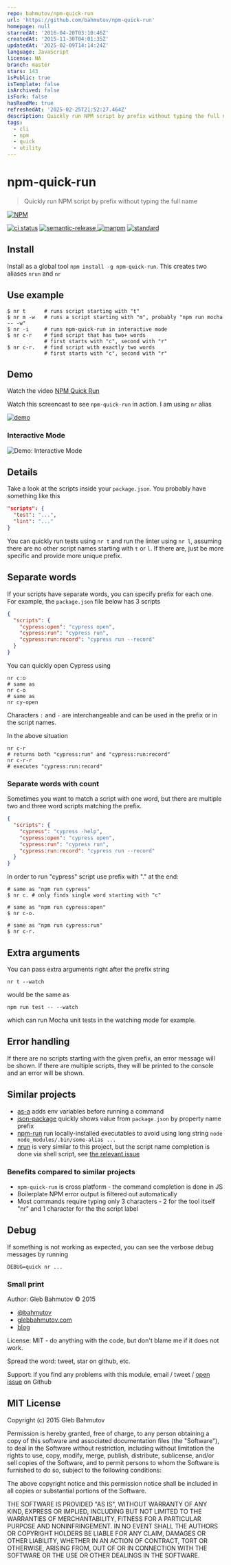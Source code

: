 ```yaml
---
repo: bahmutov/npm-quick-run
url: 'https://github.com/bahmutov/npm-quick-run'
homepage: null
starredAt: '2016-04-20T03:10:46Z'
createdAt: '2015-11-30T04:01:35Z'
updatedAt: '2025-02-09T14:14:24Z'
language: JavaScript
license: NA
branch: master
stars: 143
isPublic: true
isTemplate: false
isArchived: false
isFork: false
hasReadMe: true
refreshedAt: '2025-02-25T21:52:27.464Z'
description: Quickly run NPM script by prefix without typing the full name
tags:
  - cli
  - npm
  - quick
  - utility
---
```


# npm-quick-run

> Quickly run NPM script by prefix without typing the full name

[![NPM][npm-quick-run-icon] ][npm-quick-run-url]

[![ci status][ci image]][ci url]
[![semantic-release][semantic-image] ][semantic-url]
[![manpm](https://img.shields.io/badge/manpm-%E2%9C%93-3399ff.svg)](https://github.com/bahmutov/manpm)
[![standard](https://img.shields.io/badge/code%20style-standard-brightgreen.svg)](http://standardjs.com/)

## Install

Install as a global tool `npm install -g npm-quick-run`. This creates two aliases `nrun` and `nr`

## Use example

    $ nr t      # runs script starting with "t"
    $ nr m -w   # runs a script starting with "m", probably "npm run mocha -- -w"
    $ nr -i     # runs npm-quick-run in interactive mode
    $ nr c-r    # find script that has two+ words
                # first starts with "c", second with "r"
    $ nr c-r.   # find script with exactly two words
                # first starts with "c", second with "r"

## Demo

Watch the video [NPM Quick Run](https://youtu.be/f2uXdCOkJb0)

Watch this screencast to see `npm-quick-run` in action. I am using `nr` alias

[![demo](https://asciinema.org/a/31015.png)](https://asciinema.org/a/31015)

### Interactive Mode

![Demo: Interactive Mode](https://cloud.githubusercontent.com/assets/87983/24231500/f791fb04-0fbf-11e7-9fa0-1d0f48efd72f.gif)

## Details

Take a look at the scripts inside your `package.json`. You probably have something like
this

```json
"scripts": {
  "test": "...",
  "lint": "..."
}
```

You can quickly run tests using `nr t` and run the linter using `nr l`, assuming there are
no other script names starting with `t` or `l`. If there are, just be more specific and provide
more unique prefix.

## Separate words

If your scripts have separate words, you can specify prefix for each one. For example, the `package.json` file below has 3 scripts

```json
{
  "scripts": {
    "cypress:open": "cypress open",
    "cypress:run": "cypress run",
    "cypress:run:record": "cypress run --record"
  }
}
```

You can quickly open Cypress using

```
nr c:o
# same as
nr c-o
# same as
nr cy-open
```

Characters `:` and `-` are interchangeable and can be used in the prefix or in the script names.

In the above situation

```
nr c-r
# returns both "cypress:run" and "cypress:run:record"
nr c-r-r
# executes "cypress:run:record"
```

### Separate words with count

Sometimes you want to match a script with one word, but there are multiple two and three word scripts matching the prefix.

```json
{
  "scripts": {
    "cypress": "cypress -help",
    "cypress:open": "cypress open",
    "cypress:run": "cypress run",
    "cypress:run:record": "cypress run --record"
  }
}
```

In order to run "cypress" script use prefix with "." at the end:

```
# same as "npm run cypress"
$ nr c. # only finds single word starting with "c"

# same as "npm run cypress:open"
$ nr c-o.

# same as "npm run cypress:run"
$ nr c-r.
```

## Extra arguments

You can pass extra arguments right after the prefix string

    nr t --watch

would be the same as

    npm run test -- --watch

which can run Mocha unit tests in the watching mode for example.

## Error handling

If there are no scripts starting with the given prefix, an error message will be shown.
If there are multiple scripts, they will be printed to the console and an error will be shown.

## Similar projects

* [as-a](https://github.com/bahmutov/as-a) adds env variables before running a command
* [json-package](https://github.com/bahmutov/json-package) quickly shows value from `package.json`
  by property name prefix
* [npm-run](https://www.npmjs.com/package/npm-run) run locally-installed executables to avoid
  using long string `node node_modules/.bin/some-alias ...`
* [nrun](https://github.com/2do2go/nrun) is very similar to this project, but the script name
  completion is done via shell script, see [the relevant issue](https://github.com/2do2go/nrun/issues/3)

### Benefits compared to similar projects

* `npm-quick-run` is cross platform - the command completion is done in JS
* Boilerplate NPM error output is filtered out automatically
* Most commands require typing only 3 characters - 2 for the tool itself "nr" and 1 character for the
the script label

## Debug

If something is not working as expected, you can see the verbose debug messages
by running

    DEBUG=quick nr ...

### Small print

Author: Gleb Bahmutov &copy; 2015

* [@bahmutov](https://twitter.com/bahmutov)
* [glebbahmutov.com](https://glebbahmutov.com)
* [blog](https://glebbahmutov.com/blog/)

License: MIT - do anything with the code, but don't blame me if it does not work.

Spread the word: tweet, star on github, etc.

Support: if you find any problems with this module, email / tweet /
[open issue](https://github.com/bahmutov/npm-quick-run/issues) on Github

## MIT License

Copyright (c) 2015 Gleb Bahmutov

Permission is hereby granted, free of charge, to any person
obtaining a copy of this software and associated documentation
files (the "Software"), to deal in the Software without
restriction, including without limitation the rights to use,
copy, modify, merge, publish, distribute, sublicense, and/or sell
copies of the Software, and to permit persons to whom the
Software is furnished to do so, subject to the following
conditions:

The above copyright notice and this permission notice shall be
included in all copies or substantial portions of the Software.

THE SOFTWARE IS PROVIDED "AS IS", WITHOUT WARRANTY OF ANY KIND,
EXPRESS OR IMPLIED, INCLUDING BUT NOT LIMITED TO THE WARRANTIES
OF MERCHANTABILITY, FITNESS FOR A PARTICULAR PURPOSE AND
NONINFRINGEMENT. IN NO EVENT SHALL THE AUTHORS OR COPYRIGHT
HOLDERS BE LIABLE FOR ANY CLAIM, DAMAGES OR OTHER LIABILITY,
WHETHER IN AN ACTION OF CONTRACT, TORT OR OTHERWISE, ARISING
FROM, OUT OF OR IN CONNECTION WITH THE SOFTWARE OR THE USE OR
OTHER DEALINGS IN THE SOFTWARE.

[npm-quick-run-icon]: https://nodei.co/npm/npm-quick-run.svg?downloads=true
[npm-quick-run-url]: https://npmjs.org/package/npm-quick-run
[ci image]: https://github.com/bahmutov/npm-quick-run/workflows/ci/badge.svg?branch=master
[ci url]: https://github.com/bahmutov/npm-quick-run/actions
[semantic-image]: https://img.shields.io/badge/%20%20%F0%9F%93%A6%F0%9F%9A%80-semantic--release-e10079.svg
[semantic-url]: https://github.com/semantic-release/semantic-release
